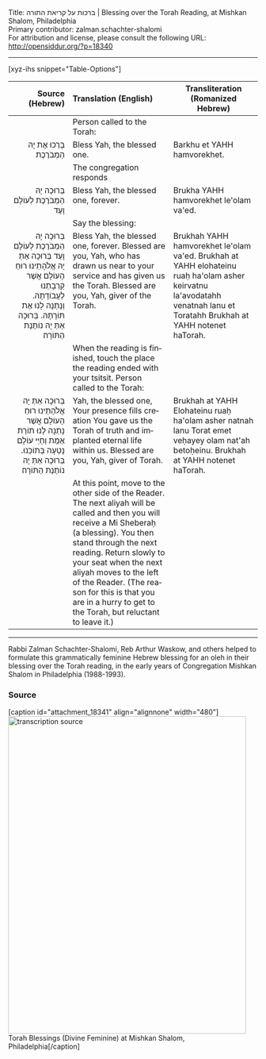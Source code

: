 <html>
<head></head>
<body>
Title: ברכות על קריאת התורה | Blessing over the Torah Reading, at Mishkan Shalom, Philadelphia<br />
Primary contributor: zalman.schachter-shalomi<br />
For attribution and license, please consult the following URL: <a href="http://opensiddur.org/?p=18340">http://opensiddur.org/?p=18340</a>
<p />
<hr />

[xyz-ihs snippet="Table-Options"]<table style="margin-left: auto; margin-right: auto;" class="draggable">
<thead><tr><th id="x" style="text-align: right;">Source (Hebrew)</th><th style="text-align: left;">Translation (English)</th><th>Transliteration (Romanized Hebrew)</th></tr></thead>
<tbody>
<tr><td style="vertical-align:top;">
<div class="liturgy" lang="he" style="text-align: right;">

</span></div></td>
 

<td style="vertical-align:top;">
<div class="english" lang="en">
<span class="instruction">Person called to the Torah:</span>
</div></td>

<td style="vertical-align:top;">
<div class="romanized-transliteration" lang="he">

</span></div></td></tr>


<tr><td style="vertical-align:top;">
<div class="liturgy" lang="he" style="text-align: right;">
בָּרְכוּ אֶת יָהּ הַמְבֹרֶכֶת
</span></div></td>
 
<td style="vertical-align:top;">
<div class="english" lang="en">
Bless Yah, the blessed one.
</div></td>

<td style="vertical-align:top;">
<div class="romanized-transliteration" lang="he">
Barkhu et YAHH hamvorekhet.
</span></div></td></tr>


<tr><td style="vertical-align:top;">
<div class="liturgy" lang="he" style="text-align: right;">

</span></div></td>
 
<td style="vertical-align:top;">
<div class="english" lang="en">
<span class="instruction">The congregation responds</span>
</div></td>

<td style="vertical-align:top;">
<div class="romanized-transliteration" lang="he">

</span></div></td></tr>


<tr><td style="vertical-align:top;">
<div class="liturgy" lang="he" style="text-align: right;">
בְּרוּכָה יָהּ הַמְבֹרֶכֶת לְעוֹלָם וָעֶד
</span></div></td>
 
<td style="vertical-align:top;">
<div class="english" lang="en">
Bless Yah, the blessed one, forever.
</div></td>

<td style="vertical-align:top;">
<div class="romanized-transliteration" lang="he">
Brukha YAHH hamvorekhet le'olam va'ed.
</span></div></td></tr>


<tr><td style="vertical-align:top;">
<div class="liturgy" lang="he" style="text-align: right;">

</span></div></td>
 
<td style="vertical-align:top;">
<div class="english" lang="en">
<span class="instruction">Say the blessing:</span>
</div></td>

<td style="vertical-align:top;">
<div class="romanized-transliteration" lang="he">

</span></div></td></tr>


<tr><td style="vertical-align:top;">
<div class="liturgy" lang="he" style="text-align: right;">
בְּרוּכָה יָהּ הַמְבֹרֶכֶת לְעוֹלָם וָעֶד
בְּרוּכָה אַתְּ יָהּ אֱלֹהָתֵינוּ רוּחַ הָעוֹלָם
אֲשֶׁר קֵרְבָתְנוּ לַעֲבוֹדָתָהּ.
וְנָתְנָה לָנוּ אֶת תּוֹרָתָהּ.
בְּרוּכָה אַתְּ יָהּ נוֹתֶנֶת הַתּוֹרָה׃
</span></div></td>
 
<td style="vertical-align:top;">
<div class="english" lang="en">
Bless Yah, the blessed one, forever.
Blessed are you, Yah, 
who has drawn us near to your service 
and has given us the Torah.
Blessed are you, Yah, giver of the Torah.
</div></td>

<td style="vertical-align:top;">
<div class="romanized-transliteration" lang="he">
Brukhah YAHH hamvorekhet le'olam va'ed.
Brukhah at YAHH elohateinu ruaḥ ha'olam
asher keirvatnu la'avodatahh
venatnah lanu et Toratahh
Brukhah at YAHH notenet haTorah.
</span></div></td></tr>


<tr><td style="vertical-align:top;">
<div class="liturgy" lang="he" style="text-align: right;">

</span></div></td>
 
<td style="vertical-align:top;">
<div class="english" lang="en">
<span class="instruction">When the reading is finished, touch the place the reading ended with your tsitsit.
Person called to the Torah:</span>
</div></td>

<td style="vertical-align:top;">
<div class="romanized-transliteration" lang="he">

</span></div></td></tr>


<tr><td style="vertical-align:top;">
<div class="liturgy" lang="he" style="text-align: right;">
בְּרוּכָה אַתְּ יָה אֱלֹהָתֵינוּ רוּחַ הָעוֹלָם
אֲשֶׁר נָתְנָה לָנוּ תּוֹרַת אֶמֶת
וְחַיֵּי עוֹלָם נָטְעָה בְּתוֹכֵנוּ.
בְּרוּכָה אַתְּ יָהּ נוֹתֶנֶת הַתּוֹרָה׃
</span></div></td>
 
<td style="vertical-align:top;">
<div class="english" lang="en">
Yah, the blessed one, Your presence fills creation
You gave us the Torah of truth
and implanted eternal life within us.
Blessed are you, Yah, giver of Torah.
</div></td>

<td style="vertical-align:top;">
<div class="romanized-transliteration" lang="he">
Brukhah at YAHH Elohateinu ruaḥ ha'olam
asher natnah lanu Torat emet
veḥayey olam nat'ah betoḥeinu.
Brukhah at YAHH notenet haTorah.
</span></div></td></tr>


<tr><td style="vertical-align:top;">
<div class="liturgy" lang="he" style="text-align: right;">

</span></div></td>
 
<td style="vertical-align:top;">
<div class="english" lang="en">
<span class="instruction">At this point, move to the other side of the Reader. The next aliyah will be called and then you will receive a Mi Sheberaḥ (a blessing). You then stand through the next reading. Return slowly to your seat when the next aliyah moves to the left of the Reader. (The reason for this is that you are in a hurry to get to the Torah, but reluctant to leave it.)</span>
</div></td>

<td style="vertical-align:top;">
<div class="romanized-transliteration" lang="he">

</span></div></td></tr>
</tbody></table>

<hr />

Rabbi Zalman Schachter-Shalomi, Reb Arthur Waskow, and others helped to formulate this grammatically feminine Hebrew blessing for an oleh in their blessing over the Torah reading, in the early years of Congregation Mishkan Shalom in Philadelphia (1988-1993).

<h3>Source</h3>

[caption id="attachment_18341" align="alignnone" width="480"]<a href="https://opensiddur.org/wp-content/uploads/2017/11/Torah-Blessings-Feminine-e1512105426549.jpg"><img src="https://opensiddur.org/wp-content/uploads/2017/11/Torah-Blessings-Feminine-e1512105426549.jpg" alt="transcription source" width="480" height="640" class="size-full wp-image-18341" /></a> Torah Blessings (Divine Feminine) at Mishkan Shalom, Philadelphia[/caption]

&nbsp;
</body>
</html>